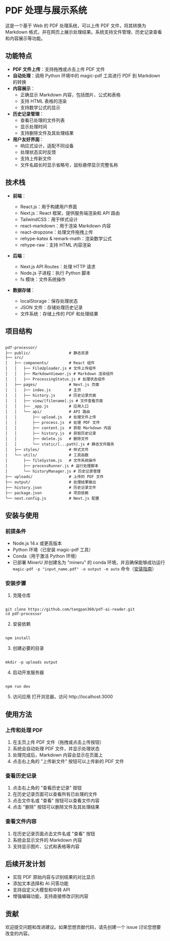 # PDF 处理与展示系统

这是一个基于 Web 的 PDF 处理系统，可以上传 PDF 文件，将其转换为 Markdown 格式，并在网页上展示处理结果。系统支持文件管理、历史记录查看和内容展示等功能。

## 功能特点

- **PDF 文件上传**：支持拖拽或点击上传 PDF 文件
- **自动处理**：调用 Python 环境中的 magic-pdf 工具进行 PDF 到 Markdown 的转换
- **内容展示**：
  - 正确显示 Markdown 内容，包括图片、公式和表格
  - 支持 HTML 表格的渲染
  - 支持数学公式的显示
- **历史记录管理**：
  - 查看已处理的文件列表
  - 显示处理时间
  - 支持删除文件及其处理结果
- **用户友好界面**：
  - 响应式设计，适配不同设备
  - 处理状态实时反馈
  - 支持上传新文件
  - 文件名超长时显示省略号，鼠标悬停显示完整名称

## 技术栈

- **前端**：
  - React.js：用于构建用户界面
  - Next.js：React 框架，提供服务端渲染和 API 路由
  - TailwindCSS：用于样式设计
  - react-markdown：用于渲染 Markdown 内容
  - react-dropzone：处理文件拖拽上传
  - rehype-katex & remark-math：渲染数学公式
  - rehype-raw：支持 HTML 内容渲染

- **后端**：
  - Next.js API Routes：处理 HTTP 请求
  - Node.js 子进程：执行 Python 脚本
  - fs 模块：文件系统操作

- **数据存储**：
  - localStorage：保存处理状态
  - JSON 文件：存储处理历史记录
  - 文件系统：存储上传的 PDF 和处理结果

## 项目结构

```

pdf-processor/
├── public/                 # 静态资源
├── src/
│   ├── components/         # React 组件
│   │   ├── FileUploader.js # 文件上传组件
│   │   ├── MarkdownViewer.js # Markdown 渲染组件
│   │   ├── ProcessingStatus.js # 处理状态组件
│   ├── pages/              # Next.js 页面
│   │   ├── index.js        # 主页
│   │   ├── history.js      # 历史记录页面
│   │   ├── view/[filename].js # 文件查看页面
│   │   ├── _app.js         # 应用入口
│   │   └── api/            # API 路由
│   │       ├── upload.js   # 处理文件上传
│   │       ├── process.js  # 处理 PDF 文件
│   │       ├── content.js  # 获取 Markdown 内容
│   │       ├── history.js  # 获取历史记录
│   │       ├── delete.js   # 删除文件
│   │       └── static/[...path].js # 静态文件服务
│   ├── styles/             # 样式文件
│   └── utils/              # 工具函数
│       ├── fileSystem.js   # 文件系统操作
│       ├── processRunner.js # 运行处理脚本
│       └── historyManager.js # 历史记录管理
├── uploads/                # 上传的 PDF 文件
├── output/                 # 处理结果输出
├── history.json            # 历史记录文件
├── package.json            # 项目依赖
└── next.config.js          # Next.js 配置
```

## 安装与使用

### 前提条件

- Node.js 14.x 或更高版本
- Python 环境（已安装 magic-pdf 工具）
- Conda（用于激活 Python 环境）
- 已部署 MinerU 并创建名为 "mineru" 的 conda 环境，并且确保能够成功运行 ``magic-pdf -p "input_name.pdf" -o output -m auto`` 命令（[安装指南](https://github.com/opendatalab/MinerU.git)）

### 安装步骤

1. 克隆仓库
```

git clone https://github.com/tangpan360/pdf-ai-reader.git
cd pdf-processor
```

2. 安装依赖
```

npm install
```

3. 创建必要的目录
```

mkdir -p uploads output
```

4. 启动开发服务器
```

npm run dev
```

5. 访问应用
打开浏览器，访问 http://localhost:3000

## 使用方法

### 上传和处理 PDF

1. 在主页上传 PDF 文件（拖拽或点击上传按钮）
2. 系统会自动处理 PDF 文件，并显示处理状态
3. 处理完成后，Markdown 内容会显示在页面上
4. 点击右上角的 "上传新文件" 按钮可以上传新的 PDF 文件

### 查看历史记录

1. 点击右上角的 "查看历史记录" 按钮
2. 在历史记录页面可以查看所有已处理的文件
3. 点击文件名或 "查看" 按钮可以查看文件内容
4. 点击 "删除" 按钮可以删除文件及其处理结果

### 查看文件内容

1. 在历史记录页面点击文件名或 "查看" 按钮
2. 系统会显示文件的 Markdown 内容
3. 支持显示图片、公式和表格等内容

## 后续开发计划

- 实现 PDF 原始内容与识别结果的对比显示
- 添加文本选择和 AI 问答功能
- 支持自定义大模型和中转 API
- 增强编辑功能，支持直接修改识别内容

## 贡献

欢迎提交问题和改进建议。如果您想贡献代码，请先创建一个 issue 讨论您想要改变的内容。

